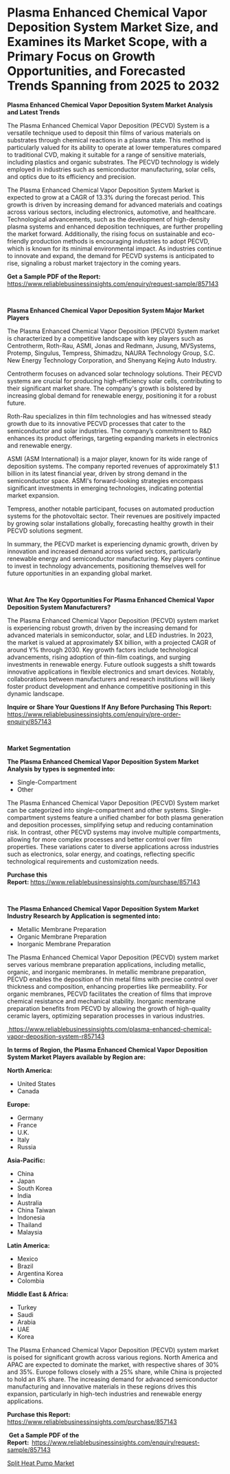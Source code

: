 <p><h1>Plasma Enhanced Chemical Vapor Deposition System Market Size, and Examines its Market Scope, with a Primary Focus on Growth Opportunities, and Forecasted Trends Spanning from 2025 to 2032</h1></p><p><strong>Plasma Enhanced Chemical Vapor Deposition System Market Analysis and Latest Trends</strong></p>
<p><p>The Plasma Enhanced Chemical Vapor Deposition (PECVD) System is a versatile technique used to deposit thin films of various materials on substrates through chemical reactions in a plasma state. This method is particularly valued for its ability to operate at lower temperatures compared to traditional CVD, making it suitable for a range of sensitive materials, including plastics and organic substrates. The PECVD technology is widely employed in industries such as semiconductor manufacturing, solar cells, and optics due to its efficiency and precision.</p><p>The Plasma Enhanced Chemical Vapor Deposition System Market is expected to grow at a CAGR of 13.3% during the forecast period. This growth is driven by increasing demand for advanced materials and coatings across various sectors, including electronics, automotive, and healthcare. Technological advancements, such as the development of high-density plasma systems and enhanced deposition techniques, are further propelling the market forward. Additionally, the rising focus on sustainable and eco-friendly production methods is encouraging industries to adopt PECVD, which is known for its minimal environmental impact. As industries continue to innovate and expand, the demand for PECVD systems is anticipated to rise, signaling a robust market trajectory in the coming years.</p></p>
<p><strong>Get a Sample PDF of the Report:&nbsp;</strong> <a href="https://www.reliablebusinessinsights.com/enquiry/request-sample/857143?utm_campaign=3106&utm_medium=2&utm_source=Github&utm_content=ia&utm_term=09042025&utm_id=plasma-enhanced-chemical-vapor-deposition-system">https://www.reliablebusinessinsights.com/enquiry/request-sample/857143</a></p>
<p>&nbsp;</p>
<p><strong>Plasma Enhanced Chemical Vapor Deposition System Major Market Players</strong></p>
<p><p>The Plasma Enhanced Chemical Vapor Deposition (PECVD) System market is characterized by a competitive landscape with key players such as Centrotherm, Roth-Rau, ASMI, Jonas and Redmann, Jusung, MVSystems, Protemp, Singulus, Tempress, Shimadzu, NAURA Technology Group, S.C. New Energy Technology Corporation, and Shenyang Kejing Auto Industry.</p><p>Centrotherm focuses on advanced solar technology solutions. Their PECVD systems are crucial for producing high-efficiency solar cells, contributing to their significant market share. The company's growth is bolstered by increasing global demand for renewable energy, positioning it for a robust future.</p><p>Roth-Rau specializes in thin film technologies and has witnessed steady growth due to its innovative PECVD processes that cater to the semiconductor and solar industries. The company’s commitment to R&D enhances its product offerings, targeting expanding markets in electronics and renewable energy.</p><p>ASMI (ASM International) is a major player, known for its wide range of deposition systems. The company reported revenues of approximately $1.1 billion in its latest financial year, driven by strong demand in the semiconductor space. ASMI's forward-looking strategies encompass significant investments in emerging technologies, indicating potential market expansion.</p><p>Tempress, another notable participant, focuses on automated production systems for the photovoltaic sector. Their revenues are positively impacted by growing solar installations globally, forecasting healthy growth in their PECVD solutions segment.</p><p>In summary, the PECVD market is experiencing dynamic growth, driven by innovation and increased demand across varied sectors, particularly renewable energy and semiconductor manufacturing. Key players continue to invest in technology advancements, positioning themselves well for future opportunities in an expanding global market.</p></p>
<p>&nbsp;</p>
<p><strong>What Are The Key Opportunities For Plasma Enhanced Chemical Vapor Deposition System Manufacturers?</strong></p>
<p><p>The Plasma Enhanced Chemical Vapor Deposition (PECVD) system market is experiencing robust growth, driven by the increasing demand for advanced materials in semiconductor, solar, and LED industries. In 2023, the market is valued at approximately $X billion, with a projected CAGR of around Y% through 2030. Key growth factors include technological advancements, rising adoption of thin-film coatings, and surging investments in renewable energy. Future outlook suggests a shift towards innovative applications in flexible electronics and smart devices. Notably, collaborations between manufacturers and research institutions will likely foster product development and enhance competitive positioning in this dynamic landscape.</p></p>
<p><strong>Inquire or Share Your Questions If Any Before Purchasing This Report:</strong> <a href="https://www.reliablebusinessinsights.com/enquiry/pre-order-enquiry/857143?utm_campaign=3106&utm_medium=2&utm_source=Github&utm_content=ia&utm_term=09042025&utm_id=plasma-enhanced-chemical-vapor-deposition-system">https://www.reliablebusinessinsights.com/enquiry/pre-order-enquiry/857143</a></p>
<p>&nbsp;</p>
<p><strong>Market Segmentation</strong></p>
<p><strong>The Plasma Enhanced Chemical Vapor Deposition System Market Analysis by types is segmented into:</strong></p>
<p><ul><li>Single-Compartment</li><li>Other</li></ul></p>
<p><p>The Plasma Enhanced Chemical Vapor Deposition (PECVD) System market can be categorized into single-compartment and other systems. Single-compartment systems feature a unified chamber for both plasma generation and deposition processes, simplifying setup and reducing contamination risk. In contrast, other PECVD systems may involve multiple compartments, allowing for more complex processes and better control over film properties. These variations cater to diverse applications across industries such as electronics, solar energy, and coatings, reflecting specific technological requirements and customization needs.</p></p>
<p><strong>Purchase this Report:&nbsp;</strong><a href="https://www.reliablebusinessinsights.com/purchase/857143?utm_campaign=3106&utm_medium=2&utm_source=Github&utm_content=ia&utm_term=09042025&utm_id=plasma-enhanced-chemical-vapor-deposition-system">https://www.reliablebusinessinsights.com/purchase/857143</a></p>
<p>&nbsp;</p>
<p><strong>The Plasma Enhanced Chemical Vapor Deposition System Market Industry Research by Application is segmented into:</strong></p>
<p><ul><li>Metallic Membrane Preparation</li><li>Organic Membrane Preparation</li><li>Inorganic Membrane Preparation</li></ul></p>
<p><p>The Plasma Enhanced Chemical Vapor Deposition (PECVD) system market serves various membrane preparation applications, including metallic, organic, and inorganic membranes. In metallic membrane preparation, PECVD enables the deposition of thin metal films with precise control over thickness and composition, enhancing properties like permeability. For organic membranes, PECVD facilitates the creation of films that improve chemical resistance and mechanical stability. Inorganic membrane preparation benefits from PECVD by allowing the growth of high-quality ceramic layers, optimizing separation processes in various industries.</p></p>
<p><a href="https://www.reliablebusinessinsights.com/plasma-enhanced-chemical-vapor-deposition-system-r857143?utm_campaign=3106&utm_medium=2&utm_source=Github&utm_content=ia&utm_term=09042025&utm_id=plasma-enhanced-chemical-vapor-deposition-system">&nbsp;https://www.reliablebusinessinsights.com/plasma-enhanced-chemical-vapor-deposition-system-r857143</a></p>
<p><strong>In terms of Region, the Plasma Enhanced Chemical Vapor Deposition System Market Players available by Region are:</strong></p>
<p>
    <p> <strong> North America: </strong>
        <ul>
            <li>United States</li>
            <li>Canada</li>
        </ul>
        </p> 
    <p> <strong> Europe: </strong>
        <ul>
            <li>Germany</li>
            <li>France</li>
            <li>U.K.</li>
            <li>Italy</li>
            <li>Russia</li>
        </ul>
        </p> 
    <p> <strong> Asia-Pacific: </strong>
        <ul>
            <li>China</li>
            <li>Japan</li>
            <li>South Korea</li>
            <li>India</li>
            <li>Australia</li>
            <li>China Taiwan</li>
            <li>Indonesia</li>
            <li>Thailand</li>
            <li>Malaysia</li>
        </ul>
        </p> 
    <p> <strong> Latin America: </strong>
        <ul>
            <li>Mexico</li>
            <li>Brazil</li>
            <li>Argentina Korea</li>
            <li>Colombia</li>
        </ul>
        </p> 
    <p> <strong> Middle East & Africa: </strong>
        <ul>
            <li>Turkey</li>
            <li>Saudi</li>
            <li>Arabia</li>
            <li>UAE</li>
            <li>Korea</li>
        </ul>
    </p>
    </p>
<p><p>The Plasma Enhanced Chemical Vapor Deposition (PECVD) system market is poised for significant growth across various regions. North America and APAC are expected to dominate the market, with respective shares of 30% and 35%. Europe follows closely with a 25% share, while China is projected to hold an 8% share. The increasing demand for advanced semiconductor manufacturing and innovative materials in these regions drives this expansion, particularly in high-tech industries and renewable energy applications.</p></p>
<p><strong>Purchase this Report: </strong><a href="https://www.reliablebusinessinsights.com/purchase/857143?utm_campaign=3106&utm_medium=2&utm_source=Github&utm_content=ia&utm_term=09042025&utm_id=plasma-enhanced-chemical-vapor-deposition-system">https://www.reliablebusinessinsights.com/purchase/857143</a></p>
<p>&nbsp;<strong>Get a Sample PDF of the Report:&nbsp;&nbsp;</strong><a href="https://www.reliablebusinessinsights.com/enquiry/request-sample/857143?utm_campaign=3106&utm_medium=2&utm_source=Github&utm_content=ia&utm_term=09042025&utm_id=plasma-enhanced-chemical-vapor-deposition-system">https://www.reliablebusinessinsights.com/enquiry/request-sample/857143</a></p>
<p><strong></strong></p>
<p><p><a href="https://github.com/lalolatiot/Market-Research-Report-List-1/blob/main/split-heat-pump-market.md?utm_campaign=3106&utm_medium=2&utm_source=Github&utm_content=ia&utm_term=09042025&utm_id=plasma-enhanced-chemical-vapor-deposition-system">Split Heat Pump Market</a></p></p>